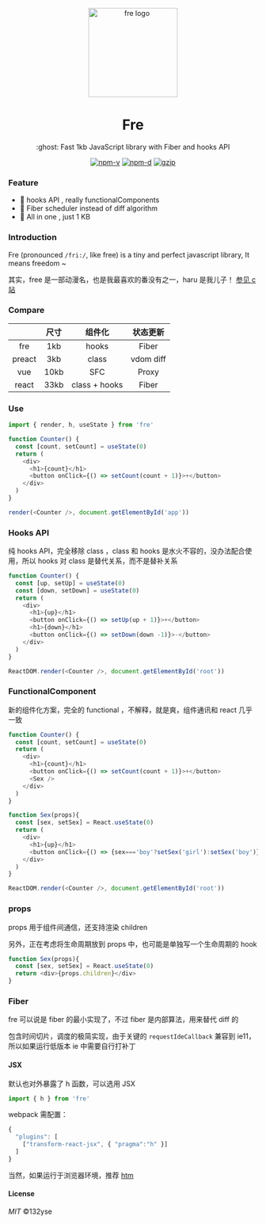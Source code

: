 <p align="center"><img src="http://wx2.sinaimg.cn/mw690/0060lm7Tly1ftpm5b3ihfj3096097aaj.jpg" alt="fre logo" width="180"></p>
<h1 align="center">Fre</h1>
<p align="center">:ghost: Fast 1kb JavaScript library with Fiber and hooks API</p>
<p align="center">
<a href="https://npmjs.com/package/fre"><img src="https://img.shields.io/npm/v/fre.svg?style=flat-square" alt="npm-v"></a>
<a href="https://npmjs.com/package/fre"><img src="https://img.shields.io/npm/dm/fre.svg?style=flat-square" alt="npm-d"></a>
<a href="https://bundlephobia.com/result?p=smox"><img src="https://img.shields.io/bundlephobia/minzip/smox.svg?style=flat-square" alt="gzip"></a>
</p>

### Feature

- :tada: hooks API , really functionalComponents
- :confetti_ball: Fiber scheduler instead of diff algorithm
- :telescope: All in one , just 1 KB

### Introduction

Fre (pronounced `/fri:/`, like free) is a tiny and perfect javascript library, It means freedom ~

其实，free 是一部动漫名，也是我最喜欢的番没有之一，haru 是我儿子！ [参见 c 站](https://www.clicli.top/search/free)

### Compare

|  | 尺寸 | 组件化 | 状态更新 |
| :------: | :------: | :------: | :------: |
| fre | 1kb | hooks | Fiber |
| preact | 3kb | class | vdom diff |
| vue | 10kb | SFC | Proxy |
| react | 33kb | class + hooks | Fiber |


### Use

```JavaScript
import { render, h, useState } from 'fre'

function Counter() {
  const [count, setCount] = useState(0)
  return (
    <div>
      <h1>{count}</h1>
      <button onClick={() => setCount(count + 1)}>+</button>
    </div>
  )
}

render(<Counter />, document.getElementById('app'))

```

### Hooks API

纯 hooks API，完全移除 class ，class 和 hooks 是水火不容的，没办法配合使用，所以 hooks 对 class 是替代关系，而不是替补关系

``` JavaScript
function Counter() {
  const [up, setUp] = useState(0)
  const [down, setDown] = useState(0)
  return (
    <div>
      <h1>{up}</h1>
      <button onClick={() => setUp(up + 1)}>+</button>
      <h1>{down}</h1>
      <button onClick={() => setDown(down -1)}>-</button>
    </div>
  )
}

ReactDOM.render(<Counter />, document.getElementById('root'))
```

### FunctionalComponent

新的组件化方案，完全的 functional ，不解释，就是爽，组件通讯和 react 几乎一致

```JavaScript
function Counter() {
  const [count, setCount] = useState(0)
  return (
    <div>
      <h1>{count}</h1>
      <button onClick={() => setCount(count + 1)}>+</button>
      <Sex />
    </div>
  )
}

function Sex(props){
  const [sex, setSex] = React.useState(0)
  return (
    <div>
      <h1>{up}</h1>
      <button onClick={() => {sex==='boy'?setSex('girl'):setSex('boy')}}>+</button>
    </div>
  )
}

ReactDOM.render(<Counter />, document.getElementById('root'))
```

### props

props 用于组件间通信，还支持渲染 children

另外，正在考虑将生命周期放到 props 中，也可能是单独写一个生命周期的 hook

```javascript
function Sex(props){
  const [sex, setSex] = React.useState(0)
  return <div>{props.children}</div>
}
```
### Fiber

fre 可以说是 fiber 的最小实现了，不过 fiber 是内部算法，用来替代 diff 的

包含时间切片，调度的极简实现，由于关键的 `requestIdeCallback` 兼容到 ie11，所以如果运行低版本 ie 中需要自行打补丁

#### JSX

默认也对外暴露了 h 函数，可以选用 JSX

```JavaScript
import { h } from 'fre'
```

webpack 需配置：

```JavaScript
{
  "plugins": [
    ["transform-react-jsx", { "pragma":"h" }]
  ]
}
```
当然，如果运行于浏览器环境，推荐 [htm](https://github.com/developit/htm)

#### License

_MIT_ ©132yse
